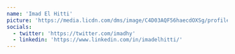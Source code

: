 ```yaml
---
name: 'Imad El Hitti'
picture: 'https://media.licdn.com/dms/image/C4D03AQF56haecdOXSg/profile-displayphoto-shrink_400_400/0/1550600302168?e=1700092800&v=beta&t=5cAZ7qJ_Fwlx2DvSDwee2nEZABOSMj0-c2H4CrEWL3A'
socials:
  - twitter: 'https://twitter.com/imadhy'
  - linkedin: 'https://www.linkedin.com/in/imadelhitti/'
---
```

